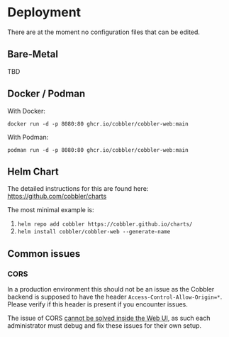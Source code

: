 # Deployment

There are at the moment no configuration files that can be edited.

## Bare-Metal

TBD

## Docker / Podman

With Docker:

```
docker run -d -p 8080:80 ghcr.io/cobbler/cobbler-web:main
```

With Podman:

```
podman run -d -p 8080:80 ghcr.io/cobbler/cobbler-web:main
```

## Helm Chart

The detailed instructions for this are found here: <https://github.com/cobbler/charts>

The most minimal example is:

1. `helm repo add cobbler https://cobbler.github.io/charts/`
2. `helm install cobbler/cobbler-web --generate-name`

## Common issues

### CORS

In a production environment this should not be an issue as the Cobbler backend is supposed to have the header
`Access-Control-Allow-Origin=*`. Please verify if this header is present if you encounter issues.

The issue of CORS [cannot be solved inside the Web UI](https://angular.dev/tools/cli/deployment#requesting-data-from-a-different-server-cors),
as such each administrator must debug and fix these issues for their own setup.
